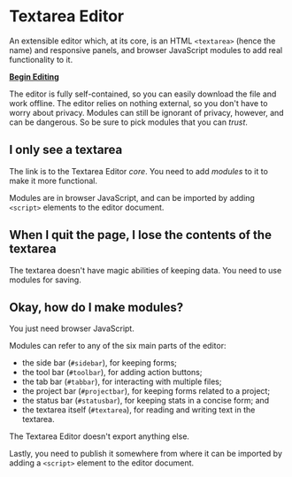 # Textarea Editor
An extensible editor which, at its core, is an HTML `<textarea>` (hence the name) and responsive panels, and browser JavaScript modules to add real functionality to it.

**[Begin Editing](editor.html)**

The editor is fully self-contained, so you can easily download the file and work offline. The editor relies on nothing external, so you don't have to worry about privacy. Modules can still be ignorant of privacy, however, and can be dangerous. So be sure to pick modules that you can *trust*.

## I only see a textarea
The link is to the Textarea Editor *core*. You need to add *modules* to it to make it more functional.

Modules are in browser JavaScript, and can be imported by adding `<script>` elements to the editor document.

## When I quit the page, I lose the contents of the textarea
The textarea doesn't have magic abilities of keeping data. You need to use modules for saving.

## Okay, how do I make modules?
You just need browser JavaScript.

Modules can refer to any of the six main parts of the editor:
- the side bar (`#sidebar`), for keeping forms;
- the tool bar (`#toolbar`), for adding action buttons;
- the tab bar (`#tabbar`), for interacting with multiple files;
- the project bar (`#projectbar`), for keeping forms related to a project;
- the status bar (`#statusbar`), for keeping stats in a concise form; and
- the textarea itself (`#textarea`), for reading and writing text in the textarea.

The Textarea Editor doesn't export anything else.

Lastly, you need to publish it somewhere from where it can be imported by adding a `<script>` element to the editor document.
